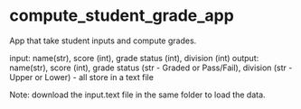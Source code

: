 # compute_student_grade_app
App that take student inputs and compute grades.

input: name(str), score (int), grade status (int), division (int)
output: name(str), score (int), grade status (str - Graded or Pass/Fail), division (str - Upper or Lower) - all store in a text file

Note: download the input.text file in the same folder to load the data.
